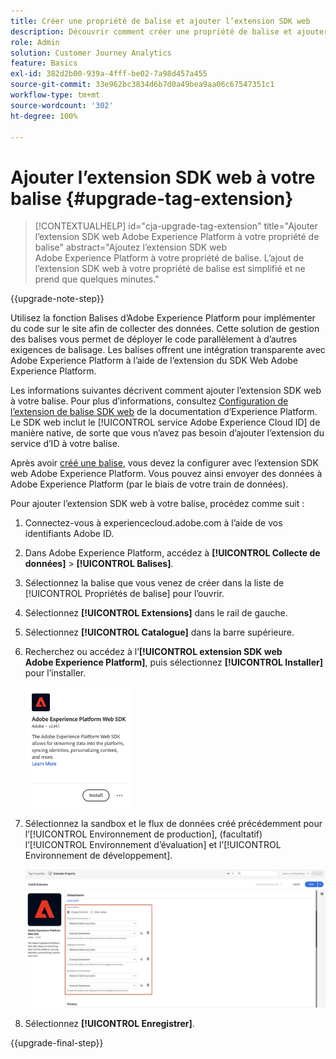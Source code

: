 ```yaml
---
title: Créer une propriété de balise et ajouter l’extension SDK web
description: Découvrir comment créer une propriété de balise et ajouter l’extension SDK web
role: Admin
solution: Customer Journey Analytics
feature: Basics
exl-id: 382d2b00-939a-4fff-be02-7a98d457a455
source-git-commit: 33e962bc3834d6b7d0a49bea9aa06c67547351c1
workflow-type: tm+mt
source-wordcount: '302'
ht-degree: 100%

---
```


# Ajouter l’extension SDK web à votre balise {#upgrade-tag-extension}

<!-- markdownlint-disable MD034 -->

>[!CONTEXTUALHELP]
>id="cja-upgrade-tag-extension"
>title="Ajouter l’extension SDK web Adobe Experience Platform à votre propriété de balise"
>abstract="Ajoutez l’extension SDK web Adobe Experience Platform à votre propriété de balise. L’ajout de l’extension SDK web à votre propriété de balise est simplifié et ne prend que quelques minutes."

<!-- markdownlint-enable MD034 -->

{{upgrade-note-step}}

Utilisez la fonction Balises d’Adobe Experience Platform pour implémenter du code sur le site afin de collecter des données. Cette solution de gestion des balises vous permet de déployer le code parallèlement à d’autres exigences de balisage. Les balises offrent une intégration transparente avec Adobe Experience Platform à l’aide de l’extension du SDK Web Adobe Experience Platform.

Les informations suivantes décrivent comment ajouter l’extension SDK web à votre balise. Pour plus d’informations, consultez [Configuration de l’extension de balise SDK web](https://experienceleague.adobe.com/fr/docs/experience-platform/tags/extensions/client/web-sdk/web-sdk-extension-configuration) de la documentation d’Experience Platform. Le SDK web inclut le [!UICONTROL service Adobe Experience Cloud ID] de manière native, de sorte que vous n’avez pas besoin d’ajouter l’extension du service d’ID à votre balise.

Après avoir [créé une balise](/help/getting-started/cja-upgrade/cja-upgrade-tag-property.md), vous devez la configurer avec l’extension SDK web Adobe Experience Platform. Vous pouvez ainsi envoyer des données à Adobe Experience Platform (par le biais de votre train de données).

Pour ajouter l’extension SDK web à votre balise, procédez comme suit :

1. Connectez-vous à experiencecloud.adobe.com à l’aide de vos identifiants Adobe ID.

1. Dans Adobe Experience Platform, accédez à **[!UICONTROL Collecte de données]** > **[!UICONTROL Balises]**.

1. Sélectionnez la balise que vous venez de créer dans la liste de [!UICONTROL Propriétés de balise] pour l’ouvrir.

1. Sélectionnez **[!UICONTROL Extensions]** dans le rail de gauche.

1. Sélectionnez **[!UICONTROL Catalogue]** dans la barre supérieure.

1. Recherchez ou accédez à l’**[!UICONTROL extension SDK web Adobe Experience Platform]**, puis sélectionnez **[!UICONTROL Installer]** pour l’installer.

   <img src="assets/aepwebsdk-extension.png" width="35%"/>

1. Sélectionnez la sandbox et le flux de données créé précédemment pour l’[!UICONTROL Environnement de production], (facultatif) l’[!UICONTROL Environnement d’évaluation] et l’[!UICONTROL Environnement de développement].

   ![Configuration de l’extension du SDK Web AEP](assets/aepwebsk-extension-datastreams.png)

1. Sélectionnez **[!UICONTROL Enregistrer]**.

{{upgrade-final-step}}
